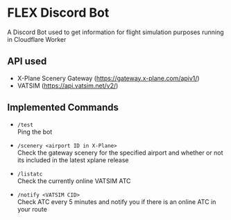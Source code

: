 # FLEX Discord Bot
A Discord Bot used to get information for flight simulation purposes running in Cloudflare Worker

## API used
- X-Plane Scenery Gateway (https://gateway.x-plane.com/apiv1/)
- VATSIM (https://api.vatsim.net/v2/)

## Implemented Commands
* `/test`  
    Ping the bot

* `/scenery <airport ID in X-Plane>`  
    Check the gateway scenery for the specified airport and whether or not its included in the latest xplane release

* `/listatc`  
    Check the currently online VATSIM ATC

* `/notify <VATSIM CID>`  
    Check ATC every 5 minutes and notify you if there is an online ATC in your route
